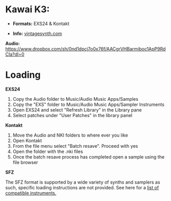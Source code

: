 
# Kawai K3:


  - ****Formats:**** EXS24 & Kontakt

-  ****Info:****  [vintagesynth.com](http://www.vintagesynth.com/kawai/kawaik3.php)

****Audio:**** https://www.dropbox.com/sh/0nd1dpcj7o0x76f/AACgrVHBarmiboc1ApP9RdCIa?dl=0
# 

  

# Loading

  

****EXS24****

1. Copy the Audio folder to Music/Audio Music Apps/Samples
2. Copy the "EXS" folder to Music/Audio Music Apps/Sampler Instruments
3. Open EXS24 and select "Refresh Library" in the Library pane
4. Select patches under "User Patches" in the library panel

****Kontakt****

1. Move the Audio and NKI folders to where ever you like
2. Open Kontakt
3. From the file menu select "Batch resave". Proceed with yes
4. Open the folder with the .nki files
5. Once the batch resave process has completed open a sample using the file browser

****SFZ****

The SFZ format is supported by a wide variety of synths and samplers as such, specific loading instructions are not provided. See here for a  [list of compatible instruments.](https://sfzformat.com/software/players/)
